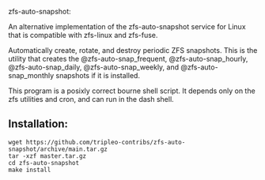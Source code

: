 zfs-auto-snapshot:

An alternative implementation of the zfs-auto-snapshot service for Linux
that is compatible with zfs-linux and zfs-fuse.

Automatically create, rotate, and destroy periodic ZFS snapshots. This is
the utility that creates the @zfs-auto-snap_frequent, @zfs-auto-snap_hourly,
@zfs-auto-snap_daily, @zfs-auto-snap_weekly, and @zfs-auto-snap_monthly
snapshots if it is installed.

This program is a posixly correct bourne shell script.  It depends only on
the zfs utilities and cron, and can run in the dash shell.


Installation:
-------------

```shell
wget https://github.com/tripleo-contribs/zfs-auto-snapshot/archive/main.tar.gz
tar -xzf master.tar.gz
cd zfs-auto-snapshot
make install
```
